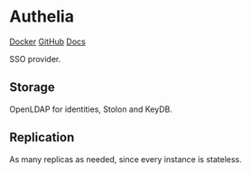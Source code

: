 # Authelia

[Docker](https://hub.docker.com/r/authelia/authelia/tags)
[GitHub](https://github.com/authelia/authelia)
[Docs](https://www.authelia.com/docs/)

SSO provider.

## Storage

OpenLDAP for identities, Stolon and KeyDB.

## Replication

As many replicas as needed, since every instance is stateless.